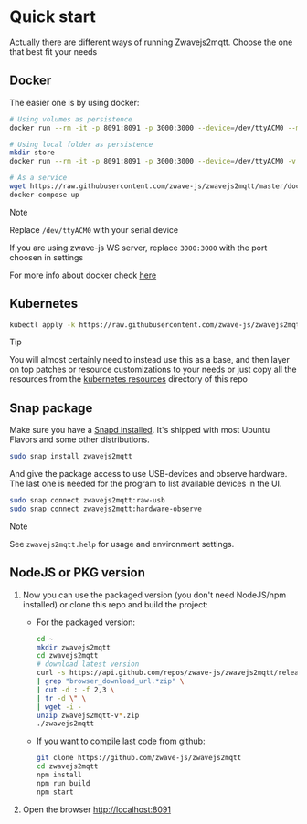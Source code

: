 # Quick start

Actually there are different ways of running Zwavejs2mqtt. Choose the one that best fit your needs

## Docker

The easier one is by using docker:

```bash
# Using volumes as persistence
docker run --rm -it -p 8091:8091 -p 3000:3000 --device=/dev/ttyACM0 --mount source=zwavejs2mqtt,target=/usr/src/app/store zwavejs/zwavejs2mqtt:latest

# Using local folder as persistence
mkdir store
docker run --rm -it -p 8091:8091 -p 3000:3000 --device=/dev/ttyACM0 -v $(pwd)/store:/usr/src/app/store zwavejs/zwavejs2mqtt:latest

# As a service
wget https://raw.githubusercontent.com/zwave-js/zwavejs2mqtt/master/docker/docker-compose.yml
docker-compose up
```

> [!NOTE]
> Replace `/dev/ttyACM0` with your serial device
>
> If you are using zwave-js WS server, replace `3000:3000` with the port choosen in settings

For more info about docker check [here](https://github.com/zwave-js/zwavejs2mqtt/tree/master/docker)

## Kubernetes

```bash
kubectl apply -k https://raw.githubusercontent.com/zwave-js/zwavejs2mqtt/master/kustomization.yaml
```

> [!TIP]
> You will almost certainly need to instead use this as a base, and then layer on top patches or resource customizations to your needs or just copy all the resources from the [kubernetes resources](https://github.com/zwave-js/zwavejs2mqtt/tree/master/kubernetes) directory of this repo

## Snap package

Make sure you have a [Snapd installed](https://snapcraft.io/docs/installing-snapd). It's shipped with most Ubuntu Flavors and some other distributions.

```bash
sudo snap install zwavejs2mqtt
```

And give the package access to use USB-devices and observe hardware. The last one is needed for the program to list available devices in the UI.

```bash
sudo snap connect zwavejs2mqtt:raw-usb
sudo snap connect zwavejs2mqtt:hardware-observe
```

> [!NOTE]
> See `zwavejs2mqtt.help` for usage and environment settings.

## NodeJS or PKG version

1. Now you can use the packaged version (you don't need NodeJS/npm installed) or clone this repo and build the project:

   - For the packaged version:

     ```sh
     cd ~
     mkdir zwavejs2mqtt
     cd zwavejs2mqtt
     # download latest version
     curl -s https://api.github.com/repos/zwave-js/zwavejs2mqtt/releases/latest  \
     | grep "browser_download_url.*zip" \
     | cut -d : -f 2,3 \
     | tr -d \" \
     | wget -i -
     unzip zwavejs2mqtt-v*.zip
     ./zwavejs2mqtt
     ```

   - If you want to compile last code from github:

     ```sh
     git clone https://github.com/zwave-js/zwavejs2mqtt
     cd zwavejs2mqtt
     npm install
     npm run build
     npm start
     ```

2. Open the browser <http://localhost:8091>
